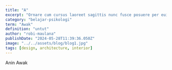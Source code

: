 ```yaml
---
title: "A"
excerpt: "Ornare cum cursus laoreet sagittis nunc fusce posuere per euismod dis vehicula a, semper fames lacus maecenas dictumst pulvinar neque enim non potenti. Torquent hac sociosqu eleifend potenti."
category: "belajar-psikologi"
term: "Awak"
definition: "untut"
author: "robi-maulana"
publishDate: "2024-05-28T11:39:36.050Z"
image: "../../assets/blog/blog1.jpg"
tags: [design, architecture, interior]
---
```


Anin Awak
